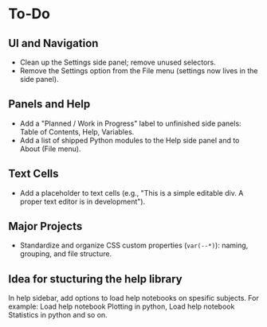 # To‑Do

## UI and Navigation
- Clean up the Settings side panel; remove unused selectors.
- Remove the Settings option from the File menu (settings now lives in the side panel).

## Panels and Help
- Add a "Planned / Work in Progress" label to unfinished side panels: Table of Contents, Help, Variables.
- Add a list of shipped Python modules to the Help side panel and to About (File menu).

## Text Cells
- Add a placeholder to text cells (e.g., "This is a simple editable div. A proper text editor is in development").

## Major Projects
- Standardize and organize CSS custom properties (`var(--*)`): naming, grouping, and file structure.

## Idea for stucturing the help library
In help sidebar, add options to load help notebooks on spesific subjects. For example: Load help notebook Plotting in python, Load help notebook Statistics in python and so on.